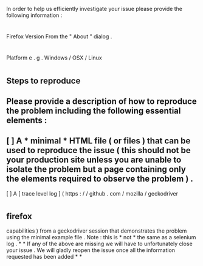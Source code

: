 In
order
to
help
us
efficiently
investigate
your
issue
please
provide
the
following
information
:
#
#
Firefox
Version
From
the
"
About
"
dialog
.
#
#
Platform
e
.
g
.
Windows
/
OSX
/
Linux
#
#
Steps
to
reproduce
-
Please
provide
a
description
of
how
to
reproduce
the
problem
including
the
following
essential
elements
:
-
[
]
A
*
minimal
*
HTML
file
(
or
files
)
that
can
be
used
to
reproduce
the
issue
(
this
should
not
be
your
production
site
unless
you
are
unable
to
isolate
the
problem
but
a
page
containing
only
the
elements
required
to
observe
the
problem
)
.
-
[
]
A
[
trace
level
log
]
(
https
:
/
/
github
.
com
/
mozilla
/
geckodriver
#
firefox
-
capabilities
)
from
a
geckodriver
session
that
demonstrates
the
problem
using
the
minimal
example
file
.
Note
:
this
is
*
not
*
the
same
as
a
selenium
log
.
*
*
If
any
of
the
above
are
missing
we
will
have
to
unfortunately
close
your
issue
.
We
will
gladly
reopen
the
issue
once
all
the
information
requested
has
been
added
*
*
